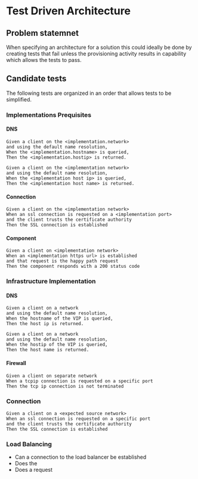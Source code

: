 # Test Driven Architecture

## Problem statemnet

When specifying an architecture for a solution this could ideally be done by creating tests that fail
unless the provisioning activity results in capability which allows the tests to pass.


## Candidate tests

The following tests are organized in an order that allows tests to be simplified.

### Implementations Prequisites

#### DNS
```
Given a client on the <implementation.network>
and using the default name resolution,
When the <implementation.hostname> is queried,
Then the <implementation.hostip> is returned.
```

```
Given a client on the <implementation network>
and using the default name resolution,
When the <implementation host ip> is queried,
Then the <implementation host name> is returned.
```

#### Connection

```
Given a client on the <implementation network>
When an ssl connection is requested on a <implementation port>
and the client trusts the certificate authority
Then the SSL connection is established
```

#### Component

```
Given a client on <implementation network>
When an <implementation https url> is established
and that request is the happy path request
Then the component responds with a 200 status code
```

### Infrastructure Implementation

#### DNS
```
Given a client on a network
and using the default name resolution,
When the hostname of the VIP is queried,
Then the host ip is returned.
```

```
Given a client on a network
and using the default name resolution,
When the hostip of the VIP is queried,
Then the host name is returned.
```

#### Firewall
```
Given a client on separate network
When a tcpip connection is requested on a specific port
Then the tcp ip connection is not terminated
```

### Connection
```
Given a client on a <expected source network>
When an ssl connection is requested on a specific port
and the client trusts the certificate authority
Then the SSL connection is established
```


### Load Balancing

- Can a connection to the load balancer be established
- Does the
- Does a request
